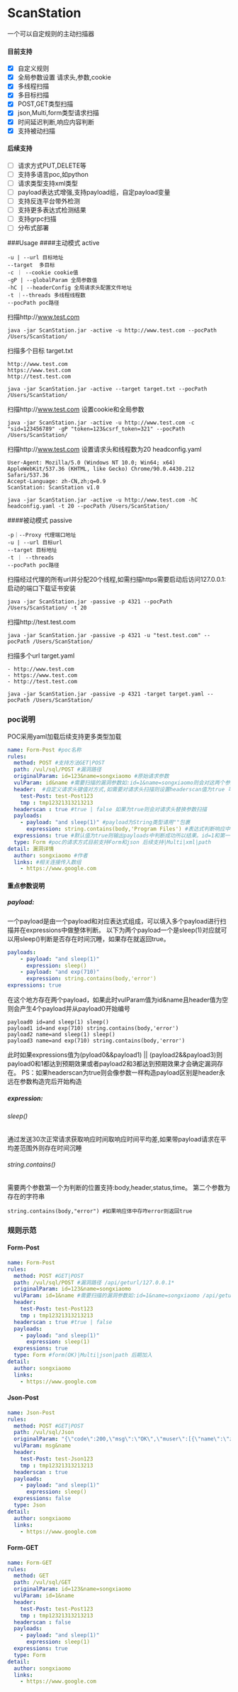 # ScanStation
一个可以自定规则的主动扫描器

#### 目前支持
- [x] 自定义规则
- [x] 全局参数设置 请求头,参数,cookie
- [x] 多线程扫描
- [x] 多目标扫描
- [x] POST,GET类型扫描
- [x] json,Multi,form类型请求扫描
- [x] 时间延迟判断,响应内容判断
- [x] 支持被动扫描
#### 后续支持
- [ ] 请求方式PUT,DELETE等
- [ ] 支持多语言poc,如python
- [ ] 请求类型支持xml类型
- [ ] payload表达式增强,支持payload组，自定payload变量
- [ ] 支持反连平台带外检测
- [ ] 支持更多表达式检测结果
- [ ] 支持grpc扫描
- [ ] 分布式部署

###Usage
####主动模式 active
```
-u | --url 目标地址
--target  多目标
-c ｜ --cookie cookie值
-gP | --globalParam 全局参数值
-hC | --headerConfig 全局请求头配置文件地址
-t ｜--threads 多线程线程数
--pocPath poc路径
```
扫描http://www.test.com 
```
java -jar ScanStation.jar -active -u http://www.test.com --pocPath /Users/ScanStation/
```
扫描多个目标
target.txt
```
http://www.test.com
https://www.test.com
http://test.test.com
```
```
java -jar ScanStation.jar -active --target target.txt --pocPath /Users/ScanStation/
```
扫描http://www.test.com 设置cookie和全局参数
```
java -jar ScanStation.jar -active -u http://www.test.com -c "sid=123456789" -gP "token=123&csrf_token=321" --pocPath /Users/ScanStation/
```
扫描http://www.test.com 设置请求头和线程数为20
headconfig.yaml
```
User-Agent: Mozilla/5.0 (Windows NT 10.0; Win64; x64) AppleWebKit/537.36 (KHTML, like Gecko) Chrome/90.0.4430.212 Safari/537.36
Accept-Language: zh-CN,zh;q=0.9
ScanStation: ScanStation v1.0
```
```
java -jar ScanStation.jar -active -u http://www.test.com -hC headconfig.yaml -t 20 --pocPath /Users/ScanStation/
```

####被动模式 passive
```
-p｜--Proxy 代理端口地址
-u | --url 目标url
--target 目标地址
-t ｜ --threads
--pocPath poc路径
```
扫描经过代理的所有url并分配20个线程,如需扫描https需要启动后访问127.0.0.1:启动的端口下载证书安装
```
java -jar ScanStation.jar -passive -p 4321 --pocPath /Users/ScanStation/ -t 20
```
扫描http://test.test.com
```
java -jar ScanStation.jar -passive -p 4321 -u "test.test.com" --pocPath /Users/ScanStation/
```
扫描多个url
target.yaml
```
- http://www.test.com
- https://www.test.com
- http://test.test.com
```
```
java -jar ScanStation.jar -passive -p 4321 -target target.yaml --pocPath /Users/ScanStation/
```

### poc说明
POC采用yaml加载后续支持更多类型加载
```yaml
name: Form-Post #poc名称
rules:
  method: POST #支持方法GET|POST
  path: /vul/sql/POST #漏洞路径 
  originalParam: id=123&name=songxiaomo #原始请求参数
  vulParam: id&name #需要扫描的漏洞参数如:id=1&name=songxiaomo则会对这两个参数进行扫描，可没有原始值
  header:  #自定义请求头键值对方式,如需要对请求头扫描则设置headerscan值为true 可不填
    test-Post: test-Post123
    tmp : tmp12321313213213
  headerscan : true #true | false 如果为true则会对请求头替换参数扫描
  payloads:
    - payload: "and sleep(1)" #payload为String类型请用""包裹
      expression: string.contains(body,'Program Files') #表达式判断响应中结果与预期结果是否相符
  expressions: true #默认值为true则输出payloads中判断成功所以结果。id=1和第一个payload组合为payload0 若存在多个参数如：id=1&name=songxiaomo 和两个payload 则id=1与第一个paylaod和为payload0与第二个为payload1以此类推
  type: Form #poc的请求方式目前支持Form和json 后续支持|Multi|xml|path
detail: 漏洞详情
  author: songxiaomo #作者
  links: #相关连接传入数组
    - https://www.google.com
```
#### 重点参数说明
##### payload:
一个payload是由一个payload和对应表达式组成，可以填入多个payload进行扫描并在expressions中做整体判断。
以下为两个payload一个是sleep(1)对应就可以用sleep()判断是否存在时间沉睡，如果存在就返回true。
```yaml
payloads:
    - payload: "and sleep(1)"
      expression: sleep()
    - payload: "and exp(710)"
      expression: string.contains(body,'error') 
expressions: true
```
在这个地方存在两个payload，如果此时vulParam值为id&name且header值为空则会产生4个payload并从payload0开始编号
```
payload0 id=and sleep(1) sleep()
payload1 id=and exp(710) string.contains(body,'error') 
payload2 name=and sleep(1) sleep()
payload3 name=and exp(710) string.contains(body,'error') 
```
此时如果expressions值为(pyload0&&payload1) || (payload2&&payload3)则payload0和1都达到预期效果或者payload2和3都达到预期效果才会确定漏洞存在。
PS：如果headerscan为true则会像参数一样构造payload区别是header永远在参数构造完后开始构造
##### expression:
###### sleep()
通过发送30次正常请求获取响应时间取响应时间平均差,如果带payload请求在平均差范围外则存在时间沉睡
###### string.contains()
需要两个参数第一个为判断的位置支持:body,header,status,time。
第二个参数为存在的字符串
```
string.contains(body,"error") #如果响应体中存咋error则返回true
```
### 规则示范
#### Form-Post
```yaml
name: Form-Post
rules:
  method: POST #GET|POST
  path: /vul/sql/POST #漏洞路径 /api/geturl/127.0.0.1*
  originalParam: id=123&name=songxiaomo
  vulParam: id=1&name #需要扫描的漏洞参数如:id=1&name=songxiaomo /api/geturl/*/*
  header:
    test-Post: test-Post123
    tmp : tmp12321313213213
  headerscan : true #true | false
  payloads:
    - payload: "and sleep(1)"
      expression: sleep(1) 
  expressions: true 
  type: Form #form(OK)|Multi|json|path 后期加入
detail:
  author: songxiaomo
  links:
    - https://www.google.com
```
#### Json-Post
```yaml
name: Json-Post
rules:
  method: POST #GET|POST
  path: /vul/sql/Json 
  originalParam: "{\"code\":200,\"msg\":\"OK\",\"muser\":[{\"name\":\"zhangsan\",\"age\":\"10\",\"phone\":\"11111\",\"email\":\"11111@11.com\"},{\"name\":\"lisi\",\"age\":\"20\",\"phone\":\"22222\",\"email\":\"22222@22.com\"}]}"
  vulParam: msg&name
  header:
    test-Post: test-Json123
    tmp : tmp12321313213213
  headerscan : true 
  payloads:
    - payload: "and sleep(1)"
      expression: sleep()
  expressions: false 
  type: Json 
detail:
  author: songxiaomo
  links:
    - https://www.google.com
```
#### Form-GET
```yaml
name: Form-GET
rules:
  method: GET 
  path: /vul/sql/GET 
  originalParam: id=123&name=songxiaomo
  vulParam: id=1&name 
  header:
    test-Post: test-Post123
    tmp : tmp12321313213213
  headerscan : false 
  payloads:
    - payload: "and sleep(1)"
      expression: sleep(1)
  expressions: true 
  type: Form 
detail:
  author: songxiaomo
  links:
    - https://www.google.com
```